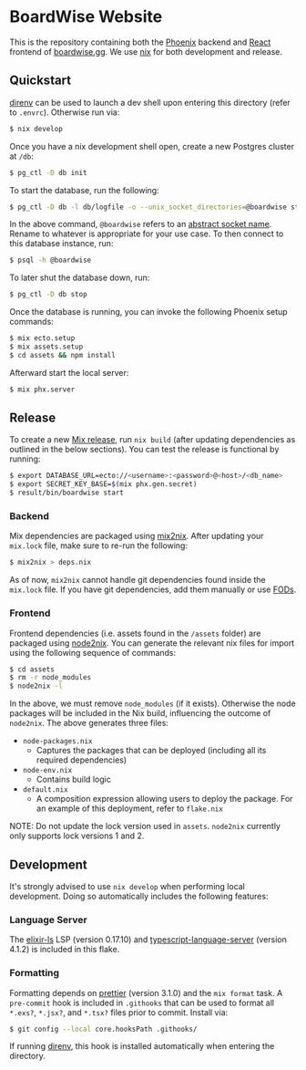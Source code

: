 # BoardWise Website

This is the repository containing both the [Phoenix](https://www.phoenixframework.org/)
backend and [React](https://react.dev/) frontend of [boardwise.gg](https://www.boardwise.gg).
We use [nix](https://nixos.org/) for both development and release.

## Quickstart

[direnv](https://direnv.net/) can be used to launch a dev shell upon entering
this directory (refer to `.envrc`). Otherwise run via:
```bash
$ nix develop
```
Once you have a nix development shell open, create a new Postgres cluster at
`/db`:
```bash
$ pg_ctl -D db init
```
To start the database, run the following:
```bash
$ pg_ctl -D db -l db/logfile -o --unix_socket_directories=@boardwise start
```
In the above command, `@boardwise` refers to an [abstract socket name](https://www.postgresql.org/docs/15/runtime-config-connection.html#GUC-UNIX-SOCKET-DIRECTORIES).
Rename to whatever is appropriate for your use case. To then connect to this
database instance, run:
```bash
$ psql -h @boardwise
```
To later shut the database down, run:
```bash
$ pg_ctl -D db stop
```
Once the database is running, you can invoke the following Phoenix setup
commands:
```bash
$ mix ecto.setup
$ mix assets.setup
$ cd assets && npm install
```
Afterward start the local server:
```bash
$ mix phx.server
```

## Release

To create a new [Mix release](https://hexdocs.pm/mix/1.12/Mix.Tasks.Release.html),
run `nix build` (after updating dependencies as outlined in the below sections).
You can test the release is functional by running:
```bash
$ export DATABASE_URL=ecto://<username>:<password>@<host>/<db_name>
$ export SECRET_KEY_BASE=$(mix phx.gen.secret)
$ result/bin/boardwise start
```

### Backend

Mix dependencies are packaged using [mix2nix](https://github.com/ydlr/mix2nix).
After updating your `mix.lock` file, make sure to re-run the following:
```bash
$ mix2nix > deps.nix
```
As of now, `mix2nix` cannot handle git dependencies found inside the `mix.lock`
file. If you have git dependencies, add them manually or use
[FODs](https://nixos.org/manual/nixpkgs/stable/#packaging-beam-applications).

### Frontend

Frontend dependencies (i.e. assets found in the `/assets` folder) are packaged
using [node2nix](https://github.com/svanderburg/node2nix). You can generate the
relevant nix files for import using the following sequence of commands:
```bash
$ cd assets
$ rm -r node_modules
$ node2nix -l
```
In the above, we must remove `node_modules` (if it exists). Otherwise the
node packages will be included in the Nix build, influencing the outcome of
`node2nix`. The above generates three files:

* `node-packages.nix`
  * Captures the packages that can be deployed (including all its required
    dependencies)
* `node-env.nix`
  * Contains build logic
* `default.nix`
  * A composition expression allowing users to deploy the package. For an
    example of this deployment, refer to `flake.nix`

NOTE: Do not update the lock version used in `assets`. `node2nix` currently only
supports lock versions 1 and 2.

## Development

It's strongly advised to use `nix develop` when performing local development.
Doing so automatically includes the following features:

### Language Server

The [elixir-ls](https://github.com/elixir-lsp/elixir-ls) LSP (version 0.17.10)
and [typescript-language-server](https://github.com/typescript-language-server/typescript-language-server)
(version 4.1.2) is included in this flake.

### Formatting

Formatting depends on [prettier](https://prettier.io/) (version 3.1.0) and the
`mix format` task. A `pre-commit` hook is included in `.githooks` that can be
used to format all `*.exs?`, `*.jsx?`, and `*.tsx?` files prior to commit.
Install via:
```bash
$ git config --local core.hooksPath .githooks/
```
If running [direnv](https://direnv.net/), this hook is installed automatically
when entering the directory.
